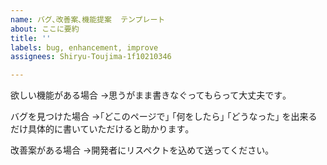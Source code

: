 ```yaml
---
name: バグ､改善案､機能提案  テンプレート
about: ここに要約
title: ''
labels: bug, enhancement, improve
assignees: Shiryu-Toujima-1f10210346

---
```


欲しい機能がある場合
→思うがまま書きなぐってもらって大丈夫です｡

バグを見つけた場合
→｢どこのページで｣  ｢何をしたら｣  ｢どうなった｣ を出来るだけ具体的に書いていただけると助かります｡

改善案がある場合
→開発者にリスペクトを込めて送ってください｡
